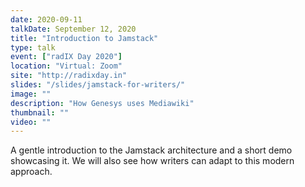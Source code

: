 ```yaml
---
date: 2020-09-11
talkDate: September 12, 2020
title: "Introduction to Jamstack"
type: talk
event: ["radIX Day 2020"]
location: "Virtual: Zoom"
site: "http://radixday.in"
slides: "/slides/jamstack-for-writers/"
image: ""
description: "How Genesys uses Mediawiki"
thumbnail: ""
video: ""
---
```


A gentle introduction to the Jamstack architecture and a short demo showcasing it. We will also see how writers can adapt to this modern approach.


